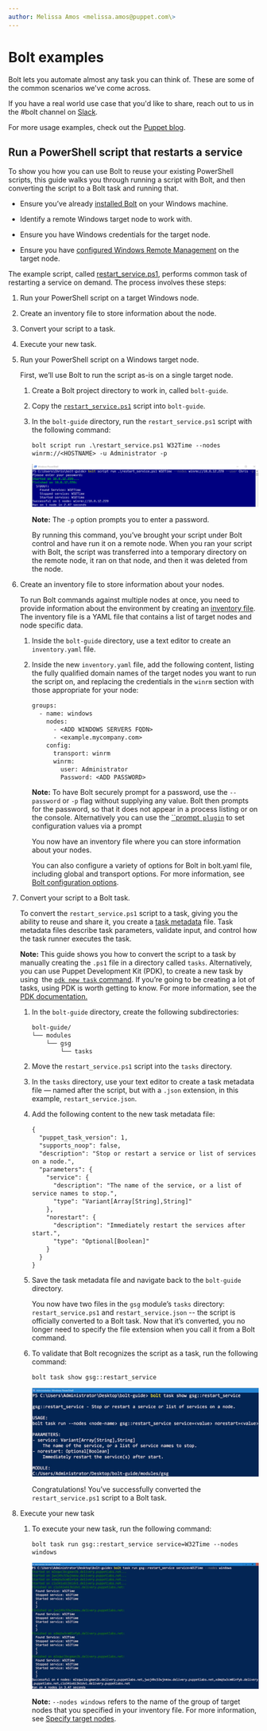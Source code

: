 ```yaml
---
author: Melissa Amos <melissa.amos@puppet.com\>
---
```


# Bolt examples

Bolt lets you automate almost any task you can think of. These are some of the common scenarios we've come across.

If you have a real world use case that you'd like to share, reach out to us in the \#bolt channel on [Slack](https://slack.puppet.com).

For more usage examples, check out the [Puppet blog](https://puppet.com/blog-tags/puppet-bolt).

## Run a PowerShell script that restarts a service

To show you how you can use Bolt to reuse your existing PowerShell scripts, this guide walks you through running a script with Bolt, and then converting the script to a Bolt task and running that.

-   Ensure you’ve already [installed Bolt](bolt_installing.md#) on your Windows machine.

-   Identify a remote Windows target node to work with.

-   Ensure you have Windows credentials for the target node.

-   Ensure you have [configured Windows Remote Management](https://docs.microsoft.com/en-us/windows/desktop/winrm/installation-and-configuration-for-windows-remote-management) on the target node.


The example script, called [restart\_service.ps1](https://gist.github.com/RandomNoun7/03dfb910e5d93fefaae6e6c2da625c44#file-restart_service-ps1), performs common task of restarting a service on demand. The process involves these steps:

1.  Run your PowerShell script on a target Windows node.

2.  Create an inventory file to store information about the node.

3.  Convert your script to a task.

4.  Execute your new task.


1.  Run your PowerShell script on a Windows target node.

    First, we’ll use Bolt to run the script as-is on a single target node.

    1.  Create a Bolt project directory to work in, called `bolt-guide`.

    2.  Copy the [`restart_service.ps1`](https://gist.github.com/RandomNoun7/03dfb910e5d93fefaae6e6c2da625c44#file-restart_service-ps1) script into `bolt-guide`.

    3.  In the `bolt-guide` directory, run the `restart_service.ps1` script with the following command:

        ```
        bolt script run .\restart_service.ps1 W32Time --nodes winrm://<HOSTNAME> -u Administrator -p 
        ```

        ![](restart_service.png)

        **Note:** The `-p` option prompts you to enter a password.

        By running this command, you’ve brought your script under Bolt control and have run it on a remote node. When you ran your script with Bolt, the script was transferred into a temporary directory on the remote node, it ran on that node, and then it was deleted from the node.

2.  Create an inventory file to store information about your nodes.

    To run Bolt commands against multiple nodes at once, you need to provide information about the environment by creating an [inventory file](inventory_file.md). The inventory file is a YAML file that contains a list of target nodes and node specific data.

    1.  Inside the `bolt-guide` directory, use a text editor to create an `inventory.yaml` file.

    2.  Inside the new `inventory.yaml` file, add the following content, listing the fully qualified domain names of the target nodes you want to run the script on, and replacing the credentials in the `winrm` section with those appropriate for your node:

        ```
        groups:
          - name: windows
            nodes:
              - <ADD WINDOWS SERVERS FQDN>
              - <example.mycompany.com>
            config:
              transport: winrm
              winrm:
                user: Administrator
                Password: <ADD PASSWORD>
        ```

        **Note:** To have Bolt securely prompt for a password, use the `--password` or `-p` flag without supplying any value. Bolt then prompts for the password, so that it does not appear in a process listing or on the console. Alternatively you can use the [``prompt` plugin`](inventory_file_v2.md#) to set configuration values via a prompt

        You now have an inventory file where you can store information about your nodes.

        You can also configure a variety of options for Bolt in bolt.yaml file, including global and transport options. For more information, see [Bolt configuration options](bolt_configuration_options.md).

3.  Convert your script to a Bolt task.

    To convert the `restart_service.ps1` script to a task, giving you the ability to reuse and share it, you create a [task metadata](writing_tasks.md#) file. Task metadata files describe task parameters, validate input, and control how the task runner executes the task.

    **Note:** This guide shows you how to convert the script to a task by manually creating the `.ps1` file in a directory called `tasks`. Alternatively, you can use Puppet Development Kit \(PDK\), to create a new task by using  the [`pdk new task` command](https://puppet.com/docs/pdk/1.x/pdk_reference.html#pdk-new-task-command). If you’re going to be creating a lot of tasks, using PDK is worth getting to know. For more information, see the [PDK documentation.](https://puppet.com/docs/pdk/1.x/pdk_overview.html)

    1.  In the `bolt-guide` directory, create the following subdirectories:

        ```
        bolt-guide/
        └── modules
            └── gsg
                └── tasks
        ```

    2.  Move the `restart_service.ps1` script into the `tasks` directory.

    3.  In the `tasks` directory, use your text editor to create a task metadata file — named after the script, but with a `.json` extension, in this example, `restart_service.json`.

    4.  Add the following content to the new task metadata file:

        ```
        {
          "puppet_task_version": 1,
          "supports_noop": false,
          "description": "Stop or restart a service or list of services on a node.",
          "parameters": {
            "service": {
              "description": "The name of the service, or a list of service names to stop.",
              "type": "Variant[Array[String],String]"
            },
            "norestart": {
              "description": "Immediately restart the services after start.",
              "type": "Optional[Boolean]"
            }
          }
        }
        ```

    5.  Save the task metadata file and navigate back to the `bolt-guide` directory.

        You now have two files in the `gsg` module’s `tasks` directory: `restart_service.ps1` and `restart_service.json` -- the script is officially converted to a Bolt task. Now that it’s converted, you no longer need to specify the file extension when you call it from a Bolt command.

    6.  To validate that Bolt recognizes the script as a task, run the following command:

        ```
        bolt task show gsg::restart_service
        ```

        ![](bolt_PS_2.png)

        Congratulations! You’ve successfully converted the `restart_service.ps1` script to a Bolt task.

4.  Execute your new task

    1.  To execute your new task, run the following command:

        ```
        bolt task run gsg::restart_service service=W32Time --nodes windows
        ```

        ![](bolt_PS_3.png)

        **Note:** `--nodes windows` refers to the name of the group of target nodes that you specified in your inventory file. For more information, see [Specify target nodes](bolt_options.md#).



